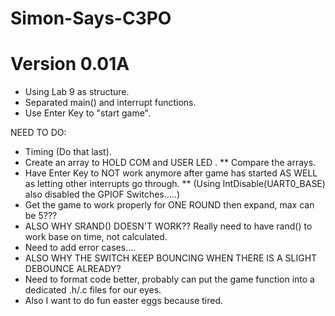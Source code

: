 # Simon-Says-C3PO

# Version 0.01A
* Using Lab 9 as structure.
* Separated main() and interrupt functions.
* Use Enter Key to "start game".

NEED TO DO:
* Timing (Do that last).
* Create an array to HOLD COM and USER LED .
** Compare the arrays.
* Have Enter Key to NOT work anymore after game has started AS WELL as letting other interrupts go through.
** (Using IntDisable(UART0_BASE) also disabled the GPIOF Switches.....)
* Get the game to work properly for ONE ROUND then expand, max can be 5???
* ALSO WHY SRAND() DOESN'T WORK?? Really need to have rand() to work base on time, not calculated. 
* Need to add error cases....
* ALSO WHY THE SWITCH KEEP BOUNCING WHEN THERE IS A SLIGHT DEBOUNCE ALREADY?
* Need to format code better, probably can put the game function into a dedicated .h/.c files for our eyes.
* Also I want to do fun easter eggs because tired.

